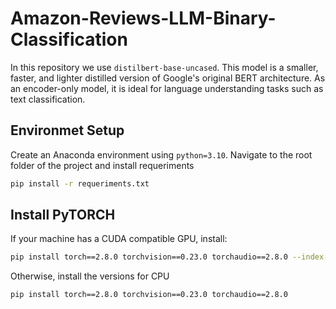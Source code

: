 # Amazon-Reviews-LLM-Binary-Classification

In this repository we use `distilbert-base-uncased`. This model is a smaller, faster, and lighter distilled version of Google's original BERT architecture. As an encoder-only model, it is ideal for language understanding tasks such as text classification.

## Environmet Setup

Create an Anaconda environment using `python=3.10`. Navigate to the root folder of the project and install requeriments

```bash
pip install -r requeriments.txt
```

## Install PyTORCH

If your machine has a CUDA compatible GPU, install:

```bash
pip install torch==2.8.0 torchvision==0.23.0 torchaudio==2.8.0 --index-url https://download.pytorch.org/whl/cu126
```
Otherwise, install the versions for CPU

```bash
pip install torch==2.8.0 torchvision==0.23.0 torchaudio==2.8.0
```
